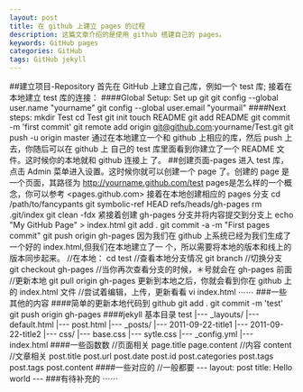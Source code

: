 ```yaml
---
layout: post
title: 在 github 上建立 pages 的过程
description: 这篇文章介绍的是使用 github 搭建自己的 pages。
keywords: GitHub pages
categories: GitHub 
tags: GitHub jekyll 
---
```

##建立项目-Repository
  首先在 GitHub 上建立自己库，例如一个 test 库;
  接着在本地建立 test 库的连接：
####Global Setup:
    Set up git 
      git config --global user.name "yourname"
      git config --global user.email "yourmail"
####Next steps:
    mkdir Test
    cd Test
    git init
    touch README
    git add README
    git commit -m 'first commit'
    git remote add origin git@github.com:yourname/Test.git
    git push -u origin master
通过在本地建立一个和 github 上相应的库，然后 push 上去，你随后可以在 github 上
自己的 test 库里面看到你建立了一个 README 文件。这时候你的本地就和 github 连接上
了。
##创建页面-pages
进入 test 库，点击 Admin 菜单进入设置。这时候你就可以创建一个 page 了。创建的
page 是一个页面，其路径为  http://yourname.github.com/test
pages是怎么样的一个概念，你可以参考 <pages.github.com>
接着在本地创建相应的 pages 分支
    cd /path/to/fancypants
    git symbolic-ref HEAD refs/heads/gh-pages
    rm .git/index
    git clean -fdx
紧接着创建 gh-pages 分支并将内容提交到分支上
    echo "My GitHub Page" > index.html
    git add .
    git commit -a -m "First pages commit"
    git push origin gh-pages
因为我们在 github 上系统已经为我们生成了一个好的 index.html,但我们在本地建立了一
个，所以需要将本地的版本和线上的版本同步起来。
    //在本地：
    cd test
    //查看本地分支情况
    git branch
    //切换分支
    git checkout gh-pages
    //当你再次查看分支的时候，＊号就会在 gh-pages 前面
    //更新本地
    git pull origin gh-pages
更新到本地之后，你就会看到你在 github 上的 index.html 文件
    //尝试着编辑，上传，更新看看
    vi index.html
    ⋯⋯
###一些其他的内容
####简单的更新本地代码到 github
    git add . 
    git commit -m 'test'
    git push origin gh-pages
####jekyll 基本目录
    test
     |--- _layouts/
       |--- default.html
       |--- post.html
     |--- _posts/
       |--- 2011-09-22-title1
       |--- 2011-09-22-title2
     |--- css/
       |--- base.css
       |--- sytle.css
     |--- _config.yml
     |--- index.html
####一些函数数
    //页面相关
    page.title
    page.content
    //内容
    content
    //文章相关
    post.title
    post.url
    post.date
    post.id
    post.categories
    post.tags
    post.tags
    post.content
####一些对应的
    //一般都要
    ---
    layout: post
    title: Hello world
    ---
###有待补充的
⋯⋯
